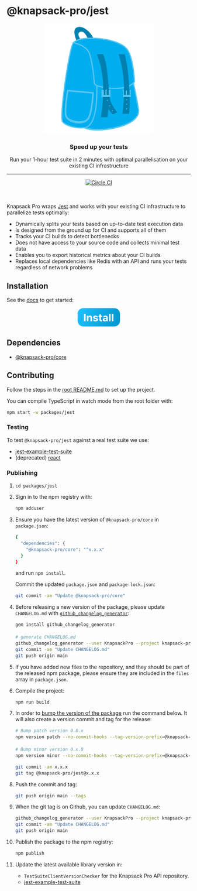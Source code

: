 # @knapsack-pro/jest

<p align="center">
  <a href="https://knapsackpro.com?utm_source=github&utm_medium=readme&utm_campaign=knapsack-pro-jest&utm_content=hero_logo">
    <img alt="Knapsack Pro" src="./.github/assets/knapsack.png" width="300" height="300" style="max-width: 100%;" />
  </a>
</p>

<h3 align="center">Speed up your tests</h3>
<p align="center">Run your 1-hour test suite in 2 minutes with optimal parallelisation on your existing CI infrastructure</p>

---

<div align="center">
  <a href="https://circleci.com/gh/KnapsackPro/knapsack-pro-core-js">
    <img alt="Circle CI" src="https://circleci.com/gh/KnapsackPro/knapsack-pro-core-js.svg?style=svg" />
  </a>
</div>

<br />
<br />

Knapsack Pro wraps [Jest](https://jestjs.io) and works with your existing CI infrastructure to parallelize tests optimally:

- Dynamically splits your tests based on up-to-date test execution data
- Is designed from the ground up for CI and supports all of them
- Tracks your CI builds to detect bottlenecks
- Does not have access to your source code and collects minimal test data
- Enables you to export historical metrics about your CI builds
- Replaces local dependencies like Redis with an API and runs your tests regardless of network problems

## Installation

See the [docs](https://docs.knapsackpro.com/jest/guide/) to get started:

<div align="center">
  <a href="https://docs.knapsackpro.com/jest/guide/">
    <img alt="Install button" src="./.github/assets/install-button.png" width="116" height="50" />
  </a>
</div>

## Dependencies

- [@knapsack-pro/core](https://github.com/KnapsackPro/knapsack-pro-js/tree/setup/packages/core)

## Contributing

Follow the steps in the [root README.md](https://github.com/KnapsackPro/knapsack-pro-js#contributing) to set up the project.

You can compile TypeScript in watch mode from the root folder with:

```bash
npm start -w packages/jest
```

### Testing

To test `@knapsack-pro/jest` against a real test suite we use:

- [jest-example-test-suite](https://github.com/KnapsackPro/knapsack-pro-js/tree/setup/packages/jest-example-test-suite)
- (deprecated) [react](https://github.com/KnapsackPro/react)

### Publishing

1. `cd packages/jest`

1. Sign in to the npm registry with:

   ```bash
   npm adduser
   ```

1. Ensure you have the latest version of `@knapsack-pro/core` in `package.json`:

   ```bash
   {
     "dependencies": {
       "@knapsack-pro/core": "^x.x.x"
     }
   }
   ```

   and run `npm install`.

   Commit the updated `package.json` and `package-lock.json`:

   ```bash
   git commit -am "Update @knapsack-pro/core"
   ```

1. Before releasing a new version of the package, please update `CHANGELOG.md` with [`github_changelog_generator`](https://github.com/github-changelog-generator/github-changelog-generator):

   ```bash
   gem install github_changelog_generator

   # generate CHANGELOG.md
   github_changelog_generator --user KnapsackPro --project knapsack-pro-js --pr-wo-labels --issues-wo-labels --include-labels @knapsack-pro/jest --since-tag @knapsack-pro/jest@6.1.0
   git commit -am "Update CHANGELOG.md"
   git push origin main
   ```

1. If you have added new files to the repository, and they should be part of the released npm package, please ensure they are included in the `files` array in `package.json`.

1. Compile the project:

   ```bash
   npm run build
   ```

1. In order to [bump the version of the package](https://docs.npmjs.com/cli/version) run the command below. It will also create a version commit and tag for the release:

   ```bash
   # Bump patch version 0.0.x
   npm version patch --no-commit-hooks --tag-version-prefix=@knapsack-pro/jest@

   # Bump minor version 0.x.0
   npm version minor --no-commit-hooks --tag-version-prefix=@knapsack-pro/jest@
   ```

   ```bash
   git commit -am x.x.x
   git tag @knapsack-pro/jest@x.x.x
   ```

1. Push the commit and tag:

   ```bash
   git push origin main --tags
   ```

1. When the git tag is on Github, you can update `CHANGELOG.md`:

   ```bash
   github_changelog_generator --user KnapsackPro --project knapsack-pro-js --pr-wo-labels --issues-wo-labels --include-labels @knapsack-pro/jest --since-tag @knapsack-pro/jest@6.1.0
   git commit -am "Update CHANGELOG.md"
   git push origin main
   ```

1. Publish the package to the npm registry:

   ```bash
   npm publish
   ```

1. Update the latest available library version in:

   - `TestSuiteClientVersionChecker` for the Knapsack Pro API repository.
   - [jest-example-test-suite](https://github.com/KnapsackPro/knapsack-pro-js/tree/setup/packages/jest-example-test-suite)
